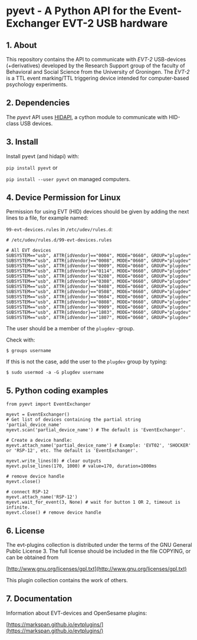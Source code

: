 # pyevt - A Python API for the Event-Exchanger EVT-2 USB hardware

## 1. About
This repository contains the API to communicate with *EVT-2* USB-devices (+derivatives) developed by the Research Support group of the faculty of Behavioral and Social Science from the University of Groningen. The *EVT-2* is a TTL event marking/TTL triggering device intended for computer-based psychology experiments.

## 2. Dependencies
The *pyevt* API uses [HIDAPI](https://pypi.org/project/hidapi/), a cython module to communicate with HID-class USB devices.

## 3. Install
Install pyevt (and hidapi) with:

`pip install pyevt` or

`pip install --user pyevt` on managed computers.

## 4. Device Permission for Linux
Permission for using EVT (HID) devices should be given by adding the next lines to a file, for example named:

`99-evt-devices.rules` in `/etc/udev/rules.d`:

```
# /etc/udev/rules.d/99-evt-devices.rules

# All EVT devices
SUBSYSTEM=="usb", ATTR{idVendor}=="0004", MODE="0660", GROUP="plugdev"
SUBSYSTEM=="usb", ATTR{idVendor}=="0008", MODE="0660", GROUP="plugdev"
SUBSYSTEM=="usb", ATTR{idVendor}=="0009", MODE="0660", GROUP="plugdev"
SUBSYSTEM=="usb", ATTR{idVendor}=="0114", MODE="0660", GROUP="plugdev"
SUBSYSTEM=="usb", ATTR{idVendor}=="0208", MODE="0660", GROUP="plugdev"
SUBSYSTEM=="usb", ATTR{idVendor}=="0308", MODE="0660", GROUP="plugdev"
SUBSYSTEM=="usb", ATTR{idVendor}=="0408", MODE="0660", GROUP="plugdev"
SUBSYSTEM=="usb", ATTR{idVendor}=="0508", MODE="0660", GROUP="plugdev"
SUBSYSTEM=="usb", ATTR{idVendor}=="0604", MODE="0660", GROUP="plugdev"
SUBSYSTEM=="usb", ATTR{idVendor}=="0808", MODE="0660", GROUP="plugdev"
SUBSYSTEM=="usb", ATTR{idVendor}=="0909", MODE="0660", GROUP="plugdev"
SUBSYSTEM=="usb", ATTR{idVendor}=="1803", MODE="0660", GROUP="plugdev"
SUBSYSTEM=="usb", ATTR{idVendor}=="1807", MODE="0660", GROUP="plugdev"
```

The user should be a member of the `plugdev` -group.

Check with:

`$ groups username`

If this is not the case, add the user to the `plugdev` group by typing:

`$ sudo usermod -a -G plugdev username`

## 5. Python coding examples

```
from pyevt import EventExchanger

myevt = EventExchanger()
# Get list of devices containing the partial string 'partial_device_name'
myevt.scan('partial_device_name') # The default is 'EventExchanger'.

# Create a device handle:
myevt.attach_name('partial_device_name') # Example: 'EVT02', 'SHOCKER' or 'RSP-12', etc. The default is 'EventExchanger'.

myevt.write_lines(0) # clear outputs
myevt.pulse_lines(170, 1000) # value=170, duration=1000ms

# remove device handle
myevt.close()

# connect RSP-12
myevt.attach_name('RSP-12')
myevt.wait_for_event(3, None) # wait for button 1 OR 2, timeout is infinite.
myevt.close() # remove device handle

```

## 6. License
The evt-plugins collection is distributed under the terms of the GNU General Public License 3.
The full license should be included in the file COPYING, or can be obtained from

[http://www.gnu.org/licenses/gpl.txt](http://www.gnu.org/licenses/gpl.txt)

This plugin collection contains the work of others.

## 7. Documentation
Information about EVT-devices and OpenSesame plugins:

[https://markspan.github.io/evtplugins/](https://markspan.github.io/evtplugins/)
